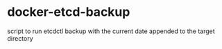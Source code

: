 # docker-etcd-backup
script to run etcdctl backup with the current date appended to the target directory
